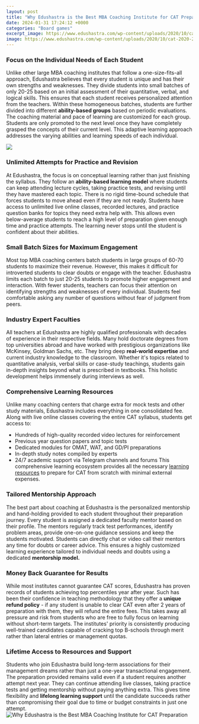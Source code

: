 ```yaml
---
layout: post
title: "Why Edushastra is the Best MBA Coaching Institute for CAT Preparation"
date: 2024-01-31 17:24:12 +0000
categories: "Board games"
excerpt_image: https://www.edushastra.com/wp-content/uploads/2020/10/cat-2020-2021_header-2.jpg
image: https://www.edushastra.com/wp-content/uploads/2020/10/cat-2020-2021_header-2.jpg
---
```


### Focus on the Individual Needs of Each Student
Unlike other large MBA coaching institutes that follow a one-size-fits-all approach, Edushastra believes that every student is unique and has their own strengths and weaknesses. They divide students into small batches of only 20-25 based on an initial assessment of their quantitative, verbal, and logical skills. This ensures that each student receives personalized attention from the teachers. 
Within these homogeneous batches, students are further divided into different **ability-based groups** based on periodic evaluations. The coaching material and pace of learning are customized for each group. Students are only promoted to the next level once they have completely grasped the concepts of their current level. This adaptive learning approach addresses the varying abilities and learning speeds of each individual.

![](https://whataftercollege.com/wp-content/uploads/2019/10/Copy-of-CAT-Template-9-1.png)
### Unlimited Attempts for Practice and Revision
At Edushastra, the focus is on conceptual learning rather than just finishing the syllabus. They follow an **ability-based learning model** where students can keep attending lecture cycles, taking practice tests, and revising until they have mastered each topic. There is no rigid time-bound schedule that forces students to move ahead even if they are not ready. 
Students have access to unlimited live online classes, recorded lectures, and practice question banks for topics they need extra help with. This allows even below-average students to reach a high level of preparation given enough time and practice attempts. The learning never stops until the student is confident about their abilities.
### Small Batch Sizes for Maximum Engagement 
Most top MBA coaching centers batch students in large groups of 60-70 students to maximize their revenue. However, this makes it difficult for introverted students to clear doubts or engage with the teacher. 
Edushastra limits each batch to just 20-25 students to promote higher engagement and interaction. With fewer students, teachers can focus their attention on identifying strengths and weaknesses of every individual. Students feel comfortable asking any number of questions without fear of judgment from peers.
### Industry Expert Faculties
All teachers at Edushastra are highly qualified professionals with decades of experience in their respective fields. Many hold doctorate degrees from top universities abroad and have worked with prestigious organizations like McKinsey, Goldman Sachs, etc.
They bring deep **real-world expertise** and current industry knowledge to the classroom. Whether it's topics related to quantitative analysis, verbal skills or case-study teachings, students gain in-depth insights beyond what is prescribed in textbooks. This holistic development helps immensely during interviews as well.
### Comprehensive Learning Resources
Unlike many coaching centers that charge extra for mock tests and other study materials, Edushastra includes everything in one consolidated fee. Along with live online classes covering the entire CAT syllabus, students get access to:
- Hundreds of high-quality recorded video lectures for reinforcement  
- Previous year question papers and topic tests
- Dedicated modules for OMAT, WAT, and GD/PI preparations
- In-depth study notes compiled by experts
- 24/7 academic support via Telegram channels and forums
This comprehensive learning ecosystem provides all the necessary [learning resources](https://fistore.mysenprints.com/collection/alkire) to prepare for CAT from scratch with minimal external expenses.
### Tailored Mentorship Approach
The best part about coaching at Edushastra is the personalized mentorship and hand-holding provided to each student throughout their preparation journey. Every student is assigned a dedicated faculty mentor based on their profile. 
The mentors regularly track test performances, identify problem areas, provide one-on-one guidance sessions and keep the students motivated. Students can directly chat or video call their mentors any time for doubts or career advice. This ensures a highly customized learning experience tailored to individual needs and doubts using a dedicated **mentorship model.**
### Money Back Guarantee for Results
While most institutes cannot guarantee CAT scores, Edushastra has proven records of students achieving top percentiles year after year. Such has been their confidence in teaching methodology that they offer a **unique refund policy** - if any student is unable to clear CAT even after 2 years of preparation with them, they will refund the entire fees. 
This takes away all pressure and risk from students who are free to fully focus on learning without short-term targets. The institutes' priority is consistently producing well-trained candidates capable of cracking top B-schools through merit rather than lateral entries or management quotas.
### Lifetime Access to Resources and Support   
Students who join Edushastra build long-term associations for their management dreams rather than just a one-year transactional engagement. The preparation provided remains valid even if a student requires another attempt next year.
They can continue attending live classes, taking practice tests and getting mentorship without paying anything extra. This gives time flexibility and **lifelong learning support** until the candidate succeeds rather than compromising their goal due to time or budget constraints in just one attempt.
![Why Edushastra is the Best MBA Coaching Institute for CAT Preparation](https://www.edushastra.com/wp-content/uploads/2020/10/cat-2020-2021_header-2.jpg)